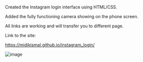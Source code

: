 Created the Instagram login interface using HTML/CSS.

Added the fully functioning camera showing on the phone screen.

All links are working and will transfer you to different page.

Link to the site:

https://midikismal.github.io/instagram_login/

![image](https://github.com/midikismal/instagram_login/assets/144384507/b20d7485-fe63-4db2-ac48-94284bbe7992)
